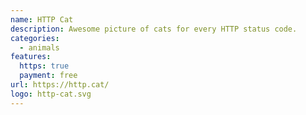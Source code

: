 ```yaml
---
name: HTTP Cat
description: Awesome picture of cats for every HTTP status code.
categories:
  - animals
features:
  https: true
  payment: free
url: https://http.cat/
logo: http-cat.svg
---
```

